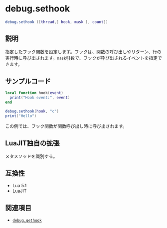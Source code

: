 # debug.sethook

```lua
debug.sethook ([thread,] hook, mask [, count])
```

## 説明

指定したフック関数を設定します。フックは、関数の呼び出しやリターン、行の実行時に呼び出されます。`mask`引数で、フックが呼び出されるイベントを指定できます。

## サンプルコード

```lua
local function hook(event)
  print("Hook event:", event)
end

debug.sethook(hook, "c")
print("Hello")
```

この例では、フック関数が関数呼び出し時に呼び出されます。

## LuaJIT独自の拡張

メタメソッドを識別する。

## 互換性

- Lua 5.1
- LuaJIT

## 関連項目

- [`debug.gethook`](gethook.md)